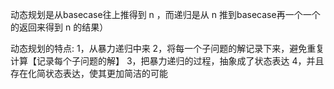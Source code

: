 动态规划是从basecase往上推得到 n ，而递归是从 n 推到basecase再一个一个的返回来得到 n 的结果）

动态规划的特点:
1，从暴力递归中来
2，将每一个子问题的解记录下来，避免重复计算【记录每个子问题的解】
3，把暴力递归的过程，抽象成了状态表达
4，并且存在化简状态表达，使其更加简洁的可能
